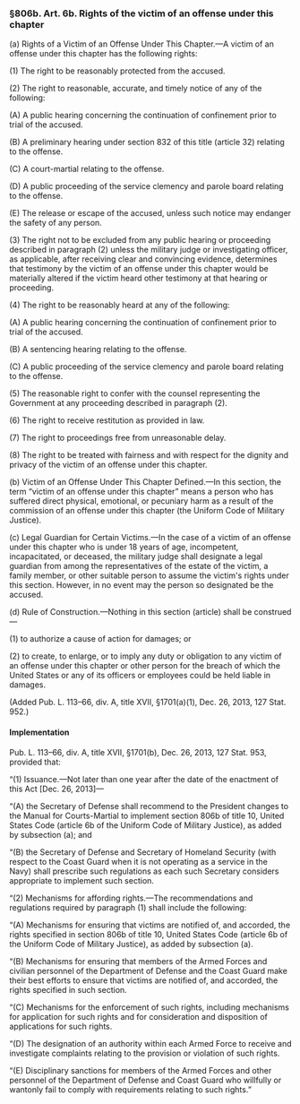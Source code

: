 ### §806b. Art. 6b. Rights of the victim of an offense under this chapter ###

(a) Rights of a Victim of an Offense Under This Chapter.—A victim of an offense under this chapter has the following rights:

(1) The right to be reasonably protected from the accused.

(2) The right to reasonable, accurate, and timely notice of any of the following:

(A) A public hearing concerning the continuation of confinement prior to trial of the accused.

(B) A preliminary hearing under section 832 of this title (article 32) relating to the offense.

(C) A court-martial relating to the offense.

(D) A public proceeding of the service clemency and parole board relating to the offense.

(E) The release or escape of the accused, unless such notice may endanger the safety of any person.

(3) The right not to be excluded from any public hearing or proceeding described in paragraph (2) unless the military judge or investigating officer, as applicable, after receiving clear and convincing evidence, determines that testimony by the victim of an offense under this chapter would be materially altered if the victim heard other testimony at that hearing or proceeding.

(4) The right to be reasonably heard at any of the following:

(A) A public hearing concerning the continuation of confinement prior to trial of the accused.

(B) A sentencing hearing relating to the offense.

(C) A public proceeding of the service clemency and parole board relating to the offense.

(5) The reasonable right to confer with the counsel representing the Government at any proceeding described in paragraph (2).

(6) The right to receive restitution as provided in law.

(7) The right to proceedings free from unreasonable delay.

(8) The right to be treated with fairness and with respect for the dignity and privacy of the victim of an offense under this chapter.

(b) Victim of an Offense Under This Chapter Defined.—In this section, the term “victim of an offense under this chapter” means a person who has suffered direct physical, emotional, or pecuniary harm as a result of the commission of an offense under this chapter (the Uniform Code of Military Justice).

(c) Legal Guardian for Certain Victims.—In the case of a victim of an offense under this chapter who is under 18 years of age, incompetent, incapacitated, or deceased, the military judge shall designate a legal guardian from among the representatives of the estate of the victim, a family member, or other suitable person to assume the victim's rights under this section. However, in no event may the person so designated be the accused.

(d) Rule of Construction.—Nothing in this section (article) shall be construed—

(1) to authorize a cause of action for damages; or

(2) to create, to enlarge, or to imply any duty or obligation to any victim of an offense under this chapter or other person for the breach of which the United States or any of its officers or employees could be held liable in damages.

(Added Pub. L. 113–66, div. A, title XVII, §1701(a)(1), Dec. 26, 2013, 127 Stat. 952.)

#### Implementation ####

Pub. L. 113–66, div. A, title XVII, §1701(b), Dec. 26, 2013, 127 Stat. 953, provided that:

“(1) Issuance.—Not later than one year after the date of the enactment of this Act [Dec. 26, 2013]—

“(A) the Secretary of Defense shall recommend to the President changes to the Manual for Courts-Martial to implement section 806b of title 10, United States Code (article 6b of the Uniform Code of Military Justice), as added by subsection (a); and

“(B) the Secretary of Defense and Secretary of Homeland Security (with respect to the Coast Guard when it is not operating as a service in the Navy) shall prescribe such regulations as each such Secretary considers appropriate to implement such section.

“(2) Mechanisms for affording rights.—The recommendations and regulations required by paragraph (1) shall include the following:

“(A) Mechanisms for ensuring that victims are notified of, and accorded, the rights specified in section 806b of title 10, United States Code (article 6b of the Uniform Code of Military Justice), as added by subsection (a).

“(B) Mechanisms for ensuring that members of the Armed Forces and civilian personnel of the Department of Defense and the Coast Guard make their best efforts to ensure that victims are notified of, and accorded, the rights specified in such section.

“(C) Mechanisms for the enforcement of such rights, including mechanisms for application for such rights and for consideration and disposition of applications for such rights.

“(D) The designation of an authority within each Armed Force to receive and investigate complaints relating to the provision or violation of such rights.

“(E) Disciplinary sanctions for members of the Armed Forces and other personnel of the Department of Defense and Coast Guard who willfully or wantonly fail to comply with requirements relating to such rights.”
